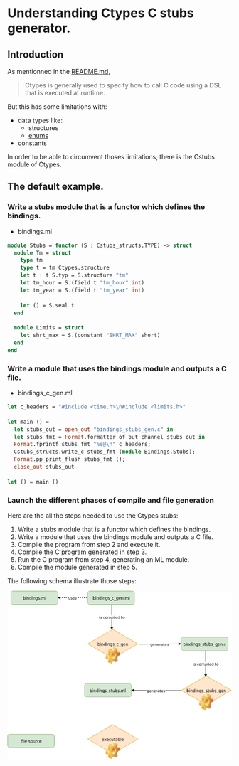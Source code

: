 # Understanding Ctypes C stubs generator.

## Introduction

As mentionned in the [README.md](https://github.com/ocamllabs/ocaml-ctypes/blob/master/examples/cstubs_structs/README.md),

> Ctypes is generally used to specify how to call C code using a DSL that is executed at runtime.

But this has some limitations with:
- data types like:
  * structures
  * [enums](https://discuss.ocaml.org/t/ctypes-enum-how-to-make-it-work/456/4?u=cedlemo)
- constants

In order to be able to circumvent thoses limitations, there is the Cstubs module of Ctypes.

## The default example.

### Write a stubs module that is a functor which defines the bindings.

* bindings.ml
```ocaml
module Stubs = functor (S : Cstubs_structs.TYPE) -> struct
  module Tm = struct
    type tm
    type t = tm Ctypes.structure
    let t : t S.typ = S.structure "tm"
    let tm_hour = S.(field t "tm_hour" int)
    let tm_year = S.(field t "tm_year" int)

    let () = S.seal t
  end

  module Limits = struct
    let shrt_max = S.(constant "SHRT_MAX" short)
  end
end
```

### Write a module that uses the bindings module and outputs a C file.

* bindings_c_gen.ml

```ocaml
let c_headers = "#include <time.h>\n#include <limits.h>"

let main () =
  let stubs_out = open_out "bindings_stubs_gen.c" in
  let stubs_fmt = Format.formatter_of_out_channel stubs_out in
  Format.fprintf stubs_fmt "%s@\n" c_headers;
  Cstubs_structs.write_c stubs_fmt (module Bindings.Stubs);
  Format.pp_print_flush stubs_fmt ();
  close_out stubs_out

let () = main ()
```

### Launch the different phases of compile and file generation

Here are the all the steps needed to use the Ctypes stubs:

1. Write a stubs module that is a functor which defines the bindings.
2. Write a module that uses the bindings module and outputs a C file.
3. Compile the program from step 2 and execute it.
4. Compile the C program generated in step 3.
5. Run the C program from step 4, generating an ML module.
6. Compile the module generated in step 5.

The following schema illustrate those steps:

![Ctypes Stubs generation schema](https://github.com/cedlemo/ctypes-stubs-generation-notes/raw/master/Ctypes_Stubs_generation.png)
